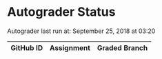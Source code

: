 # Autograder Status
Autograder last run at: September 25, 2018 at 03:20

| GitHub ID | Assignment | Graded Branch |
|-----------|------------|---------------|
